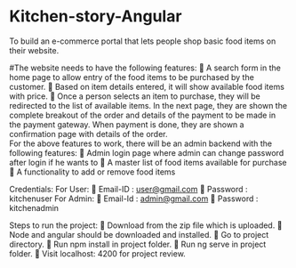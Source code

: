 # Kitchen-story-Angular

To build an e-commerce portal that lets people shop basic food items on their website.

#The website needs to have the following features:
 A search form in the home page to allow entry of the food items to be purchased by the customer.
 Based on item details entered, it will show available food items with price.
 Once a person selects an item to purchase, they will be redirected to the list of available items. In the
next page, they are shown the complete breakout of the order and details of the payment to be made in
the payment gateway. When payment is done, they are shown a confirmation page with details of the
order.</br>
For the above features to work, there will be an admin backend with the following features:
 Admin login page where admin can change password after login if he wants to
 A master list of food items available for purchase
 A functionality to add or remove food items

Credentials:
For User:
 Email-ID : user@gmail.com
 Password : kitchenuser
For Admin:
 Email-Id : admin@gmail.com
 Password : kitchenadmin


Steps to run the project:
 Download from the zip file which is uploaded.
 Node and angular should be downloaded and installed.
 Go to project directory.
 Run npm install in project folder.
 Run ng serve in project folder.
 Visit localhost: 4200 for project review.
